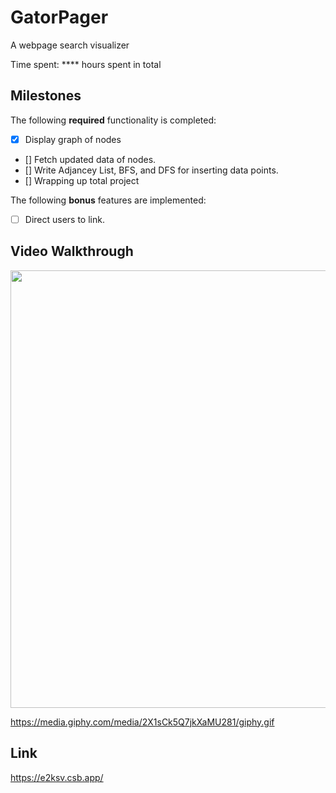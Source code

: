 # GatorPager

A webpage search visualizer

Time spent: **** hours spent in total

## Milestones

The following **required** functionality is completed:

- [X] Display graph of nodes
- [] Fetch updated data of nodes.
- [] Write Adjancey List, BFS, and DFS for inserting data points.
- [] Wrapping up total project

The following **bonus** features are implemented:

- [ ] Direct users to link.

## Video Walkthrough

<img src="https://media.giphy.com/media/2X1sCk5Q7jkXaMU281/giphy.gif" width=700><br>

https://media.giphy.com/media/2X1sCk5Q7jkXaMU281/giphy.gif

## Link

https://e2ksv.csb.app/
